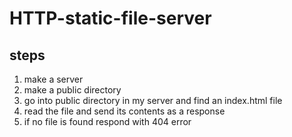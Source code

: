 # HTTP-static-file-server

## steps ##

1. make a server
1. make a public directory
1. go into public directory in my server and find an index.html file
1. read the file and send its contents as a response
1. if no file is found respond with 404 error